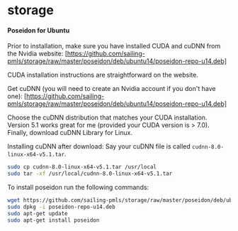 # storage

#### Poseidon for Ubuntu

Prior to installation, make sure you have installed CUDA and cuDNN from the Nvidia website:
[https://github.com/sailing-pmls/storage/raw/master/poseidon/deb/ubuntu14/poseidon-repo-u14.deb]

CUDA installation instructions are straightforward on the website.

Get cuDNN (you will need to create an Nvidia account if you don't have one):
[https://github.com/sailing-pmls/storage/raw/master/poseidon/deb/ubuntu14/poseidon-repo-u14.deb]

Choose the cuDNN distribution that matches your CUDA installation. Version 5.1 works great for me (provided your CUDA version is > 7.0).
Finally, download cuDNN <version> Library for Linux.

Installing cuDNN after download:
Say your cuDNN file is called `cudnn-8.0-linux-x64-v5.1.tar`.
```bash
sudo cp cudnn-8.0-linux-x64-v5.1.tar /usr/local
sudo tar -xf /usr/local/cudnn-8.0-linux-x64-v5.1.tar
```

To install poseidon run the following commands:
```bash
wget https://github.com/sailing-pmls/storage/raw/master/poseidon/deb/ubuntu14/poseidon-repo-u14.deb
sudo dpkg -i poseidon-repo-u14.deb
sudo apt-get update
sudo apt-get install poseidon
```
